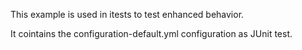 This example is used in itests to test enhanced behavior.

It cointains the configuration-default.yml configuration as JUnit test.